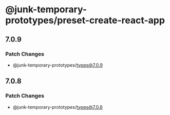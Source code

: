 # @junk-temporary-prototypes/preset-create-react-app

## 7.0.9

### Patch Changes

- @junk-temporary-prototypes/types@7.0.9

## 7.0.8

### Patch Changes

- @junk-temporary-prototypes/types@7.0.8
